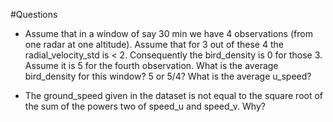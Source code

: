 #Questions

- Assume that in a window of say 30 min we have 4 observations (from one radar at one altitude). Assume that for 3 out of these 4 the radial_velocity_std is < 2. Consequently the bird_density is 0 for those 3. Assume it is 5 for the fourth observation. What is the average bird_density for this window? 5 or 5/4? What is the average u_speed? 

- The ground_speed given in the dataset is not equal to the square root of the sum of the powers two of speed_u and speed_v. Why?